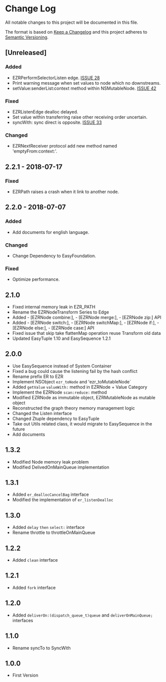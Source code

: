 # Change Log

All notable changes to this project will be documented in this file.

The format is based on [Keep a Changelog](http://keepachangelog.com/en/1.0.0/)
and this project adheres to [Semantic Versioning](http://semver.org/spec/v2.0.0.html).

## [Unreleased]

### Added

- EZRPerformSelectorListen edge. [ISSUE 28](https://github.com/meituan/EasyReact/issues/28)
- Print warning message when set values to node which no downstreams.
- setValue:senderList:context method within NSMutableNode. [ISSUE 42](https://github.com/meituan/EasyReact/issues/42)

### Fixed

- EZRListenEdge dealloc delayed.
- Set value within transferring raise other receiving order uncertain.
- syncWith: sync direct is opposite. [ISSUE 33](https://github.com/meituan/EasyReact/issues/33)

### Changed

- EZRNextReceiver protocol add new method named 'emptyFrom:context:'.

## 2.2.1 - 2018-07-17

### Fixed

- EZRPath raises a crash when it link to another node.

## 2.2.0 - 2018-07-07

### Added

- Add documents for english language.

### Changed

- Change Dependency to EasyFoundation.

### Fixed

- Optimize performance.

## 2.1.0 

- Fixed internal memory leak in EZR_PATH
- Rename the EZRNodeTransform Series to Edge
- Added - [EZRNode combine:], - [EZRNode merge:], - [EZRNode zip:] API
- Added - [EZRNode switch:], - [EZRNode switchMap:], - [EZRNode if:], - [EZRNode else:], - [EZRNode case:] API
- Fixed issue that skip take flattenMap operation reuse Transform old data
- Updated EasyTuple 1.10 and EasySequence 1.2.1

## 2.0.0

- Use EasySequence instead of System Container
- Fixed a bug could cause the listening fail by the hash conflict
- Rename prefix ER to EZR
- Implement NSObject `ezr_toNode` and ʻezr_toMutableNode`
- Added `getValue` `valueWith:` method in EZRNode + Value Category 
- Implement the EZRNode `scan:reduce:` method
- Modified EZRNode as immutable object, EZRMutableNode as mutable object
- Reconstructed the graph theory memory management logic
- Changed the Listen interface
- Changed Ztuple dependency to EasyTuple
- Take out Utils related class, it would migrate to EasySequence in the future
- Add documents

## 1.3.2

- Modified Node memory leak problem
- Modified DelivedOnMainQueue implementation

## 1.3.1

- Added `er_deallocCancelBag` interface
- Modified the implementation of `er_listenDealloc`

## 1.3.0

- Added `delay` `then` `select:` interface
- Rename throttle to throttleOnMainQueue

## 1.2.2

- Added `clean` interface

## 1.2.1

- Added `fork` interface

## 1.2.0

- Added `deliverOn:(dispatch_queue_t)queue` and `deliverOnMainQueue;` interfaces

## 1.1.0

- Rename syncTo to SyncWith

## 1.0.0

- First Version
